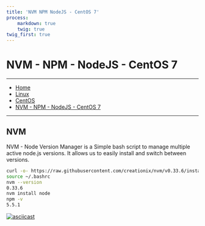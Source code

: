```yaml
---
title: 'NVM NPM NodeJS - CentOS 7'
process:
    markdown: true
    twig: true
twig_first: true
---
```


# <a href="/linux/centos" class="nav-button transform"><span></span></a>NVM - NPM - NodeJS - CentOS 7

---

<nav class="breadcrumb is-medium" aria-label="breadcrumbs">
  <ul>
    <li><a href="/"><span class="icon is-small"><i class="fa fa-home"></i></span>Home<span></span></a></li>
    <li><a href="/linux"><span class="icon is-small"><i class="fa fa-linux"></i></span><span>Linux</span></a></li>
    <li><a href="/linux/centos"></i></span><span>CentOS</span></a></li>
    <li><a href="#"></i></span><span>NVM - NPM - NodeJS - CentOS 7</span></a></li>
  </ul>
</nav>

----

## NVM

NVM - Node Version Manager is a Simple bash script to manage multiple active node.js versions. It allows us to easily install and switch between versions.


``` bash
curl -o- https://raw.githubusercontent.com/creationix/nvm/v0.33.6/install.sh | bash
source ~/.bashrc
nvm --version
0.33.6
nvm install node
npm -v
5.5.1
```

[![asciicast](https://asciinema.org/a/YY1V3Zm1VIOgIBS4kbXAu17z3.png)](https://asciinema.org/a/YY1V3Zm1VIOgIBS4kbXAu17z3)

<script type="text/javascript" src="https://asciinema.org/a/YY1V3Zm1VIOgIBS4kbXAu17z3.js" id="asciicast-YY1V3Zm1VIOgIBS4kbXAu17z3" async></script>
